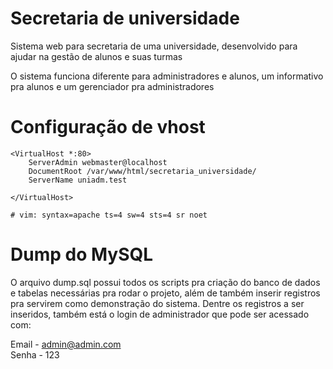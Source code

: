 # Secretaria de universidade
Sistema web para secretaria de uma universidade, desenvolvido para ajudar na gestão de alunos e suas turmas

O sistema funciona diferente para administradores e alunos, um informativo pra alunos e um gerenciador pra administradores

# Configuração de vhost
```
<VirtualHost *:80>
	ServerAdmin webmaster@localhost
	DocumentRoot /var/www/html/secretaria_universidade/
	ServerName uniadm.test
	
</VirtualHost>

# vim: syntax=apache ts=4 sw=4 sts=4 sr noet
```
# Dump do MySQL
O arquivo dump.sql possui todos os scripts pra criação do banco de dados e tabelas necessárias pra rodar o projeto, além de também inserir registros pra servirem como demonstração do sistema. 
Dentre os registros a ser inseridos, também está o login de administrador que pode ser acessado com:

Email - admin@admin.com
<br>
Senha - 123

